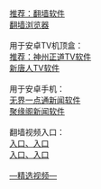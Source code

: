 <table>
  <tr>
      <a href="https://github.com/chengyuan98/software/blob/master/README.md">推荐：翻墙软件</a><br/>
      <a href="https://github.com/chengyuan98/browser/blob/master/README.md">翻墙浏览器</a><br/><br/>
      用于安卓TV机顶盒：<br/>
      <a href="https://github.com/chengyuan98/up/raw/master/SzzdOgateTV.apk">推荐：神州正道TV软件</a><br/>
      <a href="https://github.com/chengyuan98/up/raw/master/iNTD_TVsp1.apk">新唐人TV软件</a><br/><br/>
      用于安卓手机：<br/>
      <a href="https://github.com/chengyuan98/up/raw/master/um4.3.apk">无界一点通新闻软件</a><br/>
      <a href="https://github.com/hao369/a/raw/master/jygV2.2.2017082401.apk">聚缘阁新闻软件</a><br/><br/>
      翻墙视频入口：<br/>
      <a href="https://s3.amazonaws.com/ogate/show.htm?from=852">入口、</a>
      <a href="https://s3-us-west-1.amazonaws.com/ogaten/show.htm?from=852">入口</a><br/>
      <a href="https://s3.us-east-2.amazonaws.com/ogateh/show.htm?from=852">入口、</a>
      <a href="https://s3.ap-south-1.amazonaws.com/ogatem/show.htm?from=852">入口</a><br/><br/>
      <a href="https://github.com/chengyuan98/video/blob/master/README.md">—精选视频—</a><br/><br/>
  </tr>
</table>  
